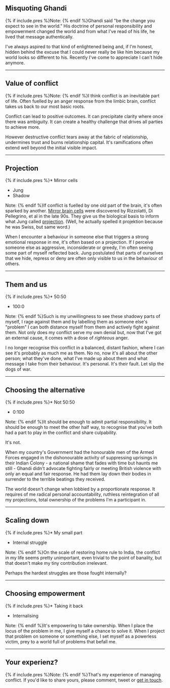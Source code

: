 
## Misquoting Ghandi

{% if include.pres %}Note: {% endif %}Ghandi said "be the change you expect to see in the world."  His doctrine of personal responsibility and empowerment changed the world and from what I've read of his life, he lived that message authentically.

I've always aspired to that kind of enlightened being and, if I'm honest, hidden behind the excuse that I could never really be like him because my world looks so different to his.  Recently I've come to appreciate I can't hide anymore.

---

## Value of conflict

{% if include.pres %}Note: {% endif %}I think conflict is an inevitable part of life.  Often fuelled by an anger response from the limbic brain, conflict takes us back to our most basic roots.

Conflict can lead to positive outcomes.  It can precipitate clarity where once there was ambiguity.  It can create a healthy challenge that drives all parties to achieve more.

However destructive conflict tears away at the fabric of relationship, undermines trust and burns relationship capital.  It's ramifications often extend well beyond the initial visible impact.

---

## Projection

{% if include.pres %}* Mirror cells
* Jung
* Shadow

Note: {% endif %}If conflict is fuelled by one old part of the brain, it's often sparked by another.  [Mirror brain cells](https://en.wikipedia.org/wiki/Mirror_neuron) were discovered by Rizzolatti, Di Pellegrino, et al in the late 90s.  They give us the biological basis to inform what Jung called [projection](https://en.wikipedia.org/wiki/Psychological_projection).  (Well, he actually spelled it projektion because he was Swiss, but same word.)

When I encounter a behaviour in someone else that triggers a strong emotional response in me, it's often based on a projection.  If I perceive someone else as aggressive, inconsiderate or greedy, I'm often seeing some part of myself reflected back.  Jung postulated that parts of ourselves that we hide, repress or deny are often only visible to us in the behaviour of others.

---

## Them and us

{% if include.pres %}* 50:50
* 100:0

Note: {% endif %}Such is my unwillingness to see these shadowy parts of myself, I rage against them and by labelling them as someone else's "problem" I can both distance myself from them and actively fight against them.  Not only does my conflict serve my own denial but, now that I've got an external cause, it comes with a dose of _righteous_ anger.

I no longer recognise this conflict in a balanced, distant fashion, where I can see it's probably as much me as them.  No no, now it's all about the other person; what they've done, what I've made up about them and what message I take from their behaviour.  It's personal.  It's their fault.  Let slip the dogs of war.

---

## Choosing the alternative

{% if include.pres %}* Not 50:50
* 0:100

Note: {% endif %}It should be enough to admit partial responsibility.  It should be enough to meet the other half way, to recognise that you've both had a part to play in the conflict and share culpability.

It's not.

When my country's Government had the honourable men of the Armed Forces engaged in the dishonourable activity of suppressing uprisings in their Indian Colony - a national shame that fades with time but haunts me still - Ghandi didn't advocate fighting fairly or meeting British violence with only an equal and fair response.  He had them lay down their bodies in surrender to the terrible beatings they received.

The world doesn't change when lobbied by a proportionate response.  It requires of me radical personal accountability, ruthless reintegration of all my projections, total ownership of the problems I'm a participant in.

---

## Scaling down

{% if include.pres %}* My small part
* Internal struggle

Note: {% endif %}On the scale of restoring home rule to India, the conflict in my life seems pretty unimportant, even trivial to the point of banality, but that doesn't make my tiny contribution irrelevant.

Perhaps the hardest struggles are those fought internally?

---

## Choosing empowerment

{% if include.pres %}* Taking it back
* Internalising

Note: {% endif %}It's empowering to take ownership.  When I place the locus of the problem in me, I give myself a chance to solve it.  When I project that problem on someone or something else, I set myself as a powerless victim, prey to a world full of problems that befall me.

---

## Your experienz?

{% if include.pres %}Note: {% endif %}That's my experience of managing conflict.  If you'd like to share yours, please comment, tweet or [get in touch](//www.lightenna.com/contact).


